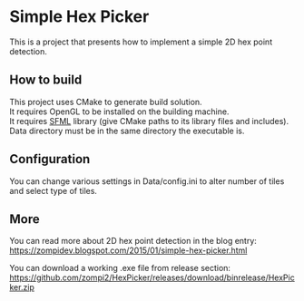 Simple Hex Picker
=====
This is a project that presents how to implement a simple 2D hex point detection.

## How to build
This project uses CMake to generate build solution.  
It requires OpenGL to be installed on the building machine.  
It requires [SFML](https://www.sfml-dev.org) library (give CMake paths to its library files and includes).  
Data directory must be in the same directory the executable is.  

## Configuration
You can change various settings in Data/config.ini to alter number of tiles and select type of tiles.

## More
You can read more about 2D hex point detection in the blog entry: https://zompidev.blogspot.com/2015/01/simple-hex-picker.html

You can download a working .exe file from release section: https://github.com/zompi2/HexPicker/releases/download/binrelease/HexPicker.zip
